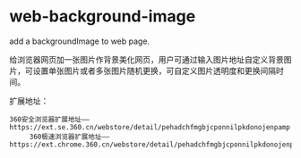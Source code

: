 # web-background-image
add a backgroundImage to web page.

给浏览器网页加一张图片作背景美化网页，用户可通过输入图片地址自定义背景图片，可设置单张图片或者多张图片随机更换，可自定义图片透明度和更换间隔时间。


扩展地址：

	360安全浏览器扩展地址——https://ext.se.360.cn/webstore/detail/pehadchfmgbjcponnilpkdonojenpamp
         360极速浏览器扩展地址——https://ext.chrome.360.cn/webstore/detail/pehadchfmgbjcponnilpkdonojenpamp
